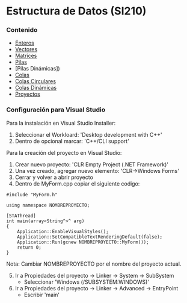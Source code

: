 # Estructura de Datos (SI210)

### Contenido
- [Enteros](https://github.com/JoseAndresHV-UPSA/estructura-datos-si210/tree/master/ENTEROS)
- [Vectores](https://github.com/JoseAndresHV-UPSA/estructura-datos-si210/tree/master/VECTORES)
- [Matrices](https://github.com/JoseAndresHV-UPSA/estructura-datos-si210/tree/master/MATRICES)
- [Pilas](https://github.com/JoseAndresHV-UPSA/estructura-datos-si210/tree/master/PILAS)
- [Pilas Dinámicas])
- [Colas](https://github.com/JoseAndresHV-UPSA/estructura-datos-si210/tree/master/COLAS)
- [Colas Circulares]()
- [Colas Dinámicas]()
- [Proyectos]()

### Configuración para Visual Studio
Para la instalación en Visual Studio Installer:
1. Seleccionar el Workloard: 'Desktop development with C++'
2. Dentro de opcional marcar: 'C++/CLI support'

Para la creación del proyecto en Visual Studio:
1.  Crear nuevo proyecto: 'CLR Empty Project (.NET Framework)'
2. Una vez creado, agregar nuevo elemento: 'CLR->Windows Forms'
3. Cerrar y volver a abrir proyecto
4. Dentro de MyForm.cpp copiar el siguiente codigo:
```
#include "MyForm.h"

using namespace NOMBREPROYECTO;

[STAThread]
int main(array<String^>^ arg)
{
	Application::EnableVisualStyles();
	Application::SetCompatibleTextRenderingDefault(false);
	Application::Run(gcnew NOMBREPROYECTO::MyForm());
	return 0;
}
```
Nota: Cambiar NOMBREPROYECTO por el nombre del proyecto actual.

5. Ir a Propiedades del proyecto -> Linker -> System -> SubSystem
   - Seleccionar 'Windows (/SUBSYSTEM:WINDOWS)'
6. Ir a Propiedades del proyecto -> Linker -> Advanced -> EntryPoint
   - Escribir 'main'

